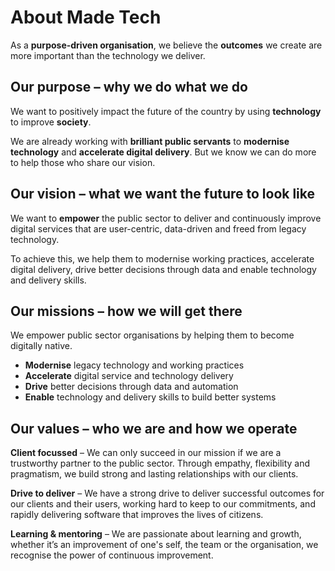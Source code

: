 # About Made Tech

As a **purpose-driven organisation**, we believe the **outcomes** we create are more important than the technology we deliver.

## Our purpose – why we do what we do

We want to positively impact the future of the country by using **technology** to improve **society**.

We are already working with **brilliant public servants** to **modernise technology** and **accelerate digital delivery**. But we know we can do more to help those who share our vision.

## Our vision – what we want the future to look like

We want to **empower** the public sector to deliver and continuously improve digital services that are user-centric, data-driven and freed from legacy technology.

To achieve this, we help them to modernise working practices, accelerate digital delivery, drive better decisions through data and enable technology and delivery skills.

## Our missions – how we will get there

We empower public sector organisations by helping them to become digitally native.

- **Modernise** legacy technology and working practices
- **Accelerate** digital service and technology delivery
- **Drive** better decisions through data and automation
- **Enable** technology and delivery skills to build better systems

## Our values – who we are and how we operate

**Client focussed** – We can only succeed in our mission if we are a trustworthy partner to the public sector. Through empathy, flexibility and pragmatism, we build strong and lasting relationships with our clients.

**Drive to deliver** – We have a strong drive to deliver successful outcomes for our clients and their users, working hard to keep to our commitments, and rapidly delivering software that improves the lives of citizens.

**Learning & mentoring** – We are passionate about learning and growth, whether it’s an improvement of one's self, the team or the organisation, we recognise the power of continuous improvement.
